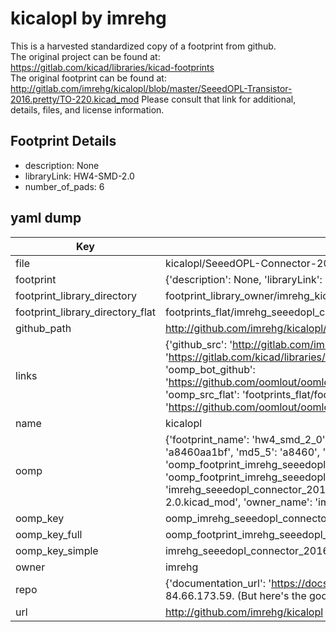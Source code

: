 # kicalopl by imrehg  
This is a harvested standardized copy of a footprint from github.  
The original project can be found at:  
https://gitlab.com/kicad/libraries/kicad-footprints  
The original footprint can be found at:
http://gitlab.com/imrehg/kicalopl/blob/master/SeeedOPL-Transistor-2016.pretty/TO-220.kicad_mod
Please consult that link for additional, details, files, and license information.  
## Footprint Details
* description: None  
* libraryLink: HW4-SMD-2.0  
* number_of_pads: 6  
## yaml dump  
| Key | Value |  
| --- | --- |  
| file | kicalopl/SeeedOPL-Connector-2016.pretty/HW4-SMD-2.0.kicad_mod |  
| footprint | {'description': None, 'libraryLink': 'HW4-SMD-2.0', 'number_of_pads': 6} |  
| footprint_library_directory | footprint_library_owner/imrehg_kicalopl |  
| footprint_library_directory_flat | footprints_flat/imrehg_seeedopl_connector_2016_hw4_smd_2_0/working |  
| github_path | http://github.com/imrehg/kicalopl/blob/master/SeeedOPL-Connector-2016.pretty/HW4-SMD-2.0.kicad_mod |  
| links | {'github_src': 'http://gitlab.com/imrehg/kicalopl/blob/master/SeeedOPL-Transistor-2016.pretty/TO-220.kicad_mod', 'github_src_repo': 'https://gitlab.com/kicad/libraries/kicad-footprints', 'oomp_bot': 'footprints/imrehg_seeedopl_connector_2016_hw4_smd_2_0/working', 'oomp_bot_github': 'https://github.com/oomlout/oomlout_oomp_footprint_bot/tree/main/footprints/imrehg_seeedopl_connector_2016_hw4_smd_2_0/working', 'oomp_src_flat': 'footprints_flat/footprints_flat/imrehg_seeedopl_connector_2016_hw4_smd_2_0/working', 'oomp_src_flat_github': 'https://github.com/oomlout/oomlout_oomp_footprint_src/tree/main/footprints_flat/imrehg_seeedopl_connector_2016_hw4_smd_2_0/working'} |  
| name | kicalopl |  
| oomp | {'footprint_name': 'hw4_smd_2_0', 'library_name': 'seeedopl_connector_2016', 'md5': 'a8460aa1bf4bf52e8f3a94141c2efacf', 'md5_10': 'a8460aa1bf', 'md5_5': 'a8460', 'md5_6': 'a8460a', 'oomp_key': 'oomp_imrehg_seeedopl_connector_2016_hw4_smd_2_0', 'oomp_key_extra': 'oomp_footprint_imrehg_seeedopl_connector_2016_hw4_smd_2_0', 'oomp_key_full': 'oomp_footprint_imrehg_seeedopl_connector_2016_hw4_smd_2_0_a8460a', 'oomp_key_simple': 'imrehg_seeedopl_connector_2016_hw4_smd_2_0', 'original_filename': 'kicalopl/SeeedOPL-Connector-2016.pretty/HW4-SMD-2.0.kicad_mod', 'owner_name': 'imrehg'} |  
| oomp_key | oomp_imrehg_seeedopl_connector_2016_hw4_smd_2_0 |  
| oomp_key_full | oomp_footprint_imrehg_seeedopl_connector_2016_hw4_smd_2_0 |  
| oomp_key_simple | imrehg_seeedopl_connector_2016_hw4_smd_2_0 |  
| owner | imrehg |  
| repo | {'documentation_url': 'https://docs.github.com/rest/overview/resources-in-the-rest-api#rate-limiting', 'message': "API rate limit exceeded for 84.66.173.59. (But here's the good news: Authenticated requests get a higher rate limit. Check out the documentation for more details.)"} |  
| url | http://github.com/imrehg/kicalopl |  

